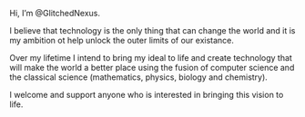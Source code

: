 Hi, I’m @GlitchedNexus. 

I believe that technology is the only thing that can change the world
and it is my ambition ot help unlock the outer limits of our existance. 

Over my lifetime I intend to bring my ideal to life and create technology
that will make the world a better place using the fusion of computer science
and the classical science (mathematics, physics, biology and chemistry).

I welcome and support anyone who is interested in bringing this vision to life.
